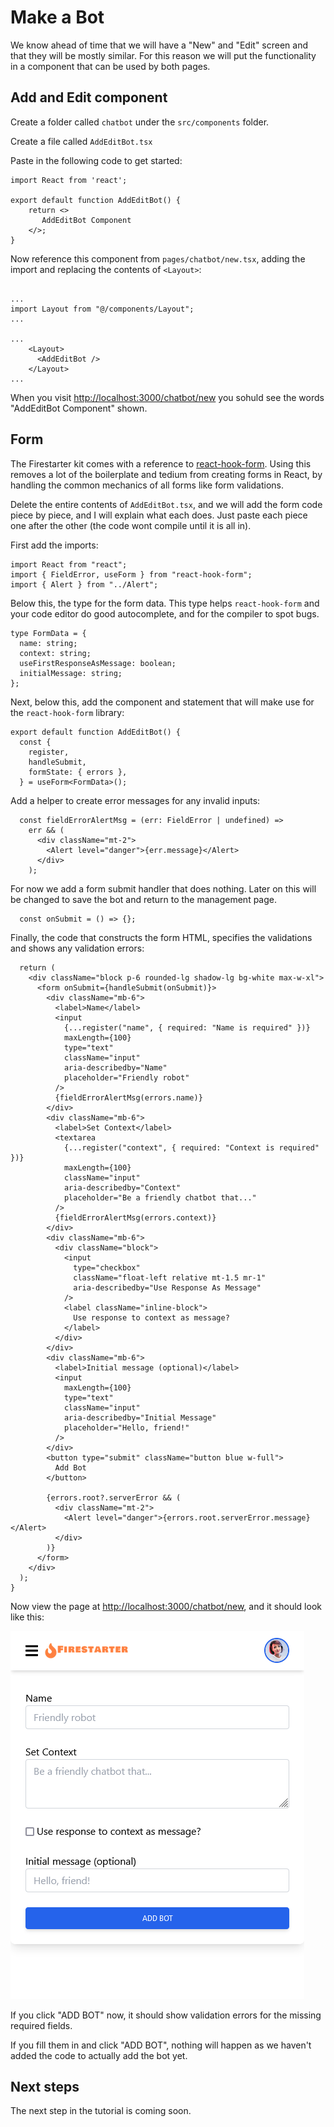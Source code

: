 # Make a Bot

We know ahead of time that we will have a "New" and "Edit" screen and that they will be mostly similar. For this reason we will put the functionality in a component that can be used by both pages.

## Add and Edit component

Create a folder called `chatbot` under the `src/components` folder.

Create a file called `AddEditBot.tsx`

Paste in the following code to get started:

```tsx
import React from 'react';

export default function AddEditBot() {
    return <>
       AddEditBot Component
    </>;
}
```

Now reference this component from `pages/chatbot/new.tsx`, adding the import and replacing the contents of `<Layout>`:

```tsx

...
import Layout from "@/components/Layout";
...

...
    <Layout>
      <AddEditBot />
    </Layout>
...
```

When you visit [http://localhost:3000/chatbot/new](http://localhost:3000/chatbot/new) you sohuld see the words "AddEditBot Component" shown.

## Form

The Firestarter kit comes with a reference to [react-hook-form](https://react-hook-form.com/). Using this removes a lot of the boilerplate and tedium from creating forms in React, by handling the common mechanics of all forms like form validations.

Delete the entire contents of `AddEditBot.tsx`, and we will add the form code piece by piece, and I will explain what each does. Just paste each piece one after the other (the code wont compile until it is all in).

First add the imports:

```tsx
import React from "react";
import { FieldError, useForm } from "react-hook-form";
import { Alert } from "../Alert";
```

Below this, the type for the form data. This type helps `react-hook-form` and your code editor do good autocomplete, and for the compiler to spot bugs.

```tsx
type FormData = {
  name: string;
  context: string;
  useFirstResponseAsMessage: boolean;
  initialMessage: string;
};
```

Next, below this, add the component and statement that will make use for the `react-hook-form` library:

```tsx
export default function AddEditBot() {
  const {
    register,
    handleSubmit,
    formState: { errors },
  } = useForm<FormData>();
```

Add a helper to create error messages for any invalid inputs:

```tsx
  const fieldErrorAlertMsg = (err: FieldError | undefined) =>
    err && (
      <div className="mt-2">
        <Alert level="danger">{err.message}</Alert>
      </div>
    );
```

For now we add a form submit handler that does nothing. Later on this will be changed to save the bot and return to the management page.

```tsx
  const onSubmit = () => {};
```

Finally, the code that constructs the form HTML, specifies the validations and shows any validation errors:

```tsx
  return (
    <div className="block p-6 rounded-lg shadow-lg bg-white max-w-xl">
      <form onSubmit={handleSubmit(onSubmit)}>
        <div className="mb-6">
          <label>Name</label>
          <input
            {...register("name", { required: "Name is required" })}
            maxLength={100}
            type="text"
            className="input"
            aria-describedby="Name"
            placeholder="Friendly robot"
          />
          {fieldErrorAlertMsg(errors.name)}
        </div>
        <div className="mb-6">
          <label>Set Context</label>
          <textarea
            {...register("context", { required: "Context is required" })}
            maxLength={100}
            className="input"
            aria-describedby="Context"
            placeholder="Be a friendly chatbot that..."
          />
          {fieldErrorAlertMsg(errors.context)}
        </div>
        <div className="mb-6">
          <div className="block">
            <input
              type="checkbox"
              className="float-left relative mt-1.5 mr-1"
              aria-describedby="Use Response As Message"
            />
            <label className="inline-block">
              Use response to context as message?
            </label>
          </div>
        </div>
        <div className="mb-6">
          <label>Initial message (optional)</label>
          <input
            maxLength={100}
            type="text"
            className="input"
            aria-describedby="Initial Message"
            placeholder="Hello, friend!"
          />
        </div>
        <button type="submit" className="button blue w-full">
          Add Bot
        </button>

        {errors.root?.serverError && (
          <div className="mt-2">
            <Alert level="danger">{errors.root.serverError.message}</Alert>
          </div>
        )}
      </form>
    </div>
  );
}
```

Now view the page at [http://localhost:3000/chatbot/new](http://localhost:3000/chatbot/new), and it should look like this:

![Add bot screenshot](../assets/chatbot-screenshot-2.png)

If you click "ADD BOT" now, it should show validation errors for the missing required fields.

If you fill them in and click "ADD BOT", nothing will happen as we haven't added the code to actually add the bot yet.

## Next steps

The next step in the tutorial is coming soon.
